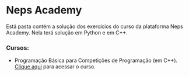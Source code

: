 # Neps Academy

Está pasta contém a solução dos exercícios do curso da plataforma Neps Academy. Nela terá solução em Python e em C++.

### Cursos:

 - Programação Básica para Competições de Programação (em C++). [Clique aqui](https://neps.academy/course/6)  para acessar o curso. 
